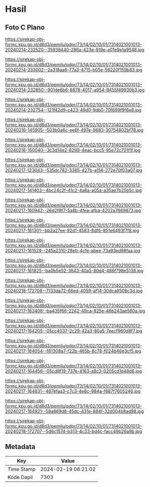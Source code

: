 # Hasil

## Foto C Plano

https://sirekap-obj-formc.kpu.go.id/d8d3/pemilu/pdpr/73/14/02/10/01/7314021001013-20240214-232520--35938440-286a-423e-919e-a01e9e1a9548.jpg

https://sirekap-obj-formc.kpu.go.id/d8d3/pemilu/pdpr/73/14/02/10/01/7314021001013-20240214-233002--2a318aa6-77a3-4715-b05e-56220f159b83.jpg

https://sirekap-obj-formc.kpu.go.id/d8d3/pemilu/pdpr/73/14/02/10/01/7314021001013-20240214-232850--901de6b6-8878-4017-a954-8455f49930b3.jpg

https://sirekap-obj-formc.kpu.go.id/d8d3/pemilu/pdpr/73/14/02/10/01/7314021001013-20240214-232754--121f42d9-c423-49d0-9db0-70f699f9f6e8.jpg

https://sirekap-obj-formc.kpu.go.id/d8d3/pemilu/pdpr/73/14/02/10/01/7314021001013-20240216-145905--503b0a6c-ee6f-497e-9683-30754802bf78.jpg

https://sirekap-obj-formc.kpu.go.id/d8d3/pemilu/pdpr/73/14/02/10/01/7314021001013-20240216-150040--3c3d14e2-8299-4eac-bcc5-95e72c701f1f.jpg

https://sirekap-obj-formc.kpu.go.id/d8d3/pemilu/pdpr/73/14/02/10/01/7314021001013-20240217-123043--535dc782-3385-427b-a156-272e70f03a07.jpg

https://sirekap-obj-formc.kpu.go.id/d8d3/pemilu/pdpr/73/14/02/10/01/7314021001013-20240217-141403--4bc24c2f-41c2-4a8a-a05a-a35ae7b25b5c.jpg

https://sirekap-obj-formc.kpu.go.id/d8d3/pemilu/pdpr/73/14/02/10/01/7314021001013-20240217-160942--26d2f8f7-5a8b-4fea-afba-4202a7869673.jpg

https://sirekap-obj-formc.kpu.go.id/d8d3/pemilu/pdpr/73/14/02/10/01/7314021001013-20240217-161301--bb2a27ee-92d1-4583-8df6-851e6493f7f8.jpg

https://sirekap-obj-formc.kpu.go.id/d8d3/pemilu/pdpr/73/14/02/10/01/7314021001013-20240217-161529--245a2310-28eb-4cfe-abee-73a93ed98faa.jpg

https://sirekap-obj-formc.kpu.go.id/d8d3/pemilu/pdpr/73/14/02/10/01/7314021001013-20240217-161825--ba0b5e52-3643-40a5-80d4-486f798e5138.jpg

https://sirekap-obj-formc.kpu.go.id/d8d3/pemilu/pdpr/73/14/02/10/01/7314021001013-20240218-172708--7133da72-66ed-4059-af14-30dca9508c3d.jpg

https://sirekap-obj-formc.kpu.go.id/d8d3/pemilu/pdpr/73/14/02/10/01/7314021001013-20240217-163408--ba435f66-2242-49ca-825e-46b243ae560a.jpg

https://sirekap-obj-formc.kpu.go.id/d8d3/pemilu/pdpr/73/14/02/10/01/7314021001013-20240217-164205--05cc4037-2c29-42a3-80a5-7eecf960d8f7.jpg

https://sirekap-obj-formc.kpu.go.id/d8d3/pemilu/pdpr/73/14/02/10/01/7314021001013-20240217-164054--f81308a7-f22b-465b-8c78-f024b46e3cf5.jpg

https://sirekap-obj-formc.kpu.go.id/d8d3/pemilu/pdpr/73/14/02/10/01/7314021001013-20240217-164456--05cd8f19-737e-4163-a9c3-0205cd1d48d6.jpg

https://sirekap-obj-formc.kpu.go.id/d8d3/pemilu/pdpr/73/14/02/10/01/7314021001013-20240217-164831--467efaa3-c7c3-4e8c-984a-f887f7605246.jpg

https://sirekap-obj-formc.kpu.go.id/d8d3/pemilu/pdpr/73/14/02/10/01/7314021001013-20240217-164921--58a869d8-45dc-431e-884f-32d004b8ad98.jpg

https://sirekap-obj-formc.kpu.go.id/d8d3/pemilu/pdpr/73/14/02/10/01/7314021001013-20240218-172707--5d6c1574-b313-4c33-bd4c-facc49b26a9b.jpg


## Metadata

| Key        | Value               |
| ---------- | ------------------- |
| Time Stamp | 2024-02-19 06:21:02 |
| Kode Dapil | 7303                |



